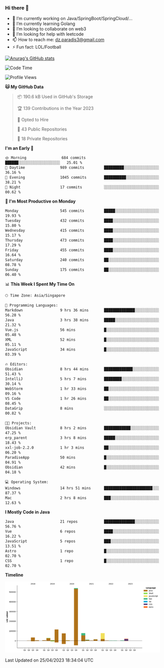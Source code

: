 ### Hi there 👋

- 🔭 I’m currently working on Java/SpringBoot/SpringCloud/...
- 🌱 I’m currently learning Golang
- 👯 I’m looking to collaborate on web3
- 🤔 I’m looking for help with leetcode
- 📫 How to reach me: dz.paradis3@gmail.com
- ⚡ Fun fact: LOL/Football

[![Anurag's GitHub stats](https://github-readme-stats.vercel.app/api?username=xiumu2017&show_icons=true&theme=radical)](https://github.com/anuraghazra/github-readme-stats)

<!--
**xiumu2017/xiumu2017** is a ✨ _special_ ✨ repository because its `README.md` (this file) appears on your GitHub profile.

Here are some ideas to get you started:

- 🔭 I’m currently working on ...
- 🌱 I’m currently learning ...
- 👯 I’m looking to collaborate on ...
- 🤔 I’m looking for help with ...
- 💬 Ask me about ...
- 📫 How to reach me: ...
- 😄 Pronouns: ...
- ⚡ Fun fact: ...
-->

<!--START_SECTION:waka-->
![Code Time](http://img.shields.io/badge/Code%20Time-1%2C361%20hrs%2010%20mins-blue)

![Profile Views](http://img.shields.io/badge/Profile%20Views-0-blue)

**🐱 My GitHub Data** 

> 📦 190.6 kB Used in GitHub's Storage 
 > 
> 🏆 139 Contributions in the Year 2023
 > 
> 💼 Opted to Hire
 > 
> 📜 43 Public Repositories 
 > 
> 🔑 18 Private Repositories 
 > 
**I'm an Early 🐤** 

```text
🌞 Morning                684 commits         ██████░░░░░░░░░░░░░░░░░░░   25.01 % 
🌆 Daytime                989 commits         █████████░░░░░░░░░░░░░░░░   36.16 % 
🌃 Evening                1045 commits        ██████████░░░░░░░░░░░░░░░   38.21 % 
🌙 Night                  17 commits          ░░░░░░░░░░░░░░░░░░░░░░░░░   00.62 % 
```
📅 **I'm Most Productive on Monday** 

```text
Monday                   545 commits         █████░░░░░░░░░░░░░░░░░░░░   19.93 % 
Tuesday                  432 commits         ████░░░░░░░░░░░░░░░░░░░░░   15.80 % 
Wednesday                415 commits         ████░░░░░░░░░░░░░░░░░░░░░   15.17 % 
Thursday                 473 commits         ████░░░░░░░░░░░░░░░░░░░░░   17.29 % 
Friday                   455 commits         ████░░░░░░░░░░░░░░░░░░░░░   16.64 % 
Saturday                 240 commits         ██░░░░░░░░░░░░░░░░░░░░░░░   08.78 % 
Sunday                   175 commits         ██░░░░░░░░░░░░░░░░░░░░░░░   06.40 % 
```


📊 **This Week I Spent My Time On** 

```text
🕑︎ Time Zone: Asia/Singapore

💬 Programming Languages: 
Markdown                 9 hrs 36 mins       ██████████████░░░░░░░░░░░   56.28 % 
Java                     3 hrs 38 mins       █████░░░░░░░░░░░░░░░░░░░░   21.32 % 
Vue.js                   56 mins             █░░░░░░░░░░░░░░░░░░░░░░░░   05.48 % 
XML                      52 mins             █░░░░░░░░░░░░░░░░░░░░░░░░   05.11 % 
JavaScript               34 mins             █░░░░░░░░░░░░░░░░░░░░░░░░   03.39 % 

🔥 Editors: 
Obsidian                 8 hrs 44 mins       █████████████░░░░░░░░░░░░   51.43 % 
IntelliJ                 5 hrs 7 mins        ████████░░░░░░░░░░░░░░░░░   30.14 % 
WebStorm                 1 hr 33 mins        ██░░░░░░░░░░░░░░░░░░░░░░░   09.16 % 
VS Code                  1 hr 26 mins        ██░░░░░░░░░░░░░░░░░░░░░░░   08.45 % 
DataGrip                 8 mins              ░░░░░░░░░░░░░░░░░░░░░░░░░   00.82 % 

🐱‍💻 Projects: 
Obsidian Vault           8 hrs 2 mins        ████████████░░░░░░░░░░░░░   47.25 % 
erp_parent               3 hrs 8 mins        █████░░░░░░░░░░░░░░░░░░░░   18.43 % 
xxl-job-2.2.0            1 hr 3 mins         ██░░░░░░░░░░░░░░░░░░░░░░░   06.20 % 
ParadiseApp              50 mins             █░░░░░░░░░░░░░░░░░░░░░░░░   04.91 % 
Obsidian                 42 mins             █░░░░░░░░░░░░░░░░░░░░░░░░   04.18 % 

💻 Operating System: 
Windows                  14 hrs 51 mins      ██████████████████████░░░   87.37 % 
Mac                      2 hrs 8 mins        ███░░░░░░░░░░░░░░░░░░░░░░   12.63 % 
```

**I Mostly Code in Java** 

```text
Java                     21 repos            ██████████████░░░░░░░░░░░   56.76 % 
Vue                      6 repos             ████░░░░░░░░░░░░░░░░░░░░░   16.22 % 
JavaScript               5 repos             ███░░░░░░░░░░░░░░░░░░░░░░   13.51 % 
Astro                    1 repo              █░░░░░░░░░░░░░░░░░░░░░░░░   02.70 % 
CSS                      1 repo              █░░░░░░░░░░░░░░░░░░░░░░░░   02.70 % 
```



**Timeline**

![Lines of Code chart](https://raw.githubusercontent.com/xiumu2017/xiumu2017/main/assets/bar_graph.png)


 Last Updated on 25/04/2023 18:34:04 UTC
<!--END_SECTION:waka-->
